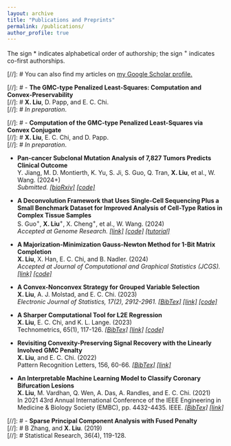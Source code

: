 ```yaml
---
layout: archive
title: "Publications and Preprints"
permalink: /publications/
author_profile: true
---
```


The sign * indicates alphabetical order of authorship; the sign <sup>+</sup> indicates co-first authorships.

[//]: #  You can also find my articles on <u><a href="{{author.googlescholar}}">my Google Scholar profile</a>.</u>


[//]: #  - **The GMC-type Penalized Least-Squares: Computation and Convex-Preservability**\
[//]: #  **X. Liu**,  D. Papp, and E. C. Chi. \
[//]: #  *In preparation*. 

[//]: #  - **Computation of the GMC-type Penalized Least-Squares via Convex Conjugate**\
[//]: #  **X. Liu**, E. C. Chi, and D. Papp. \
[//]: #  *In preparation*. 

- **Pan-cancer Subclonal Mutation Analysis of 7,827 Tumors Predicts Clinical Outcome**\
Y. Jiang, M. D. Montierth, K. Yu, S. Ji, S. Guo, Q. Tran, **X. Liu**, et al., W. Wang. (2024+) \
*Submitted. [[bioRxiv]](https://www.biorxiv.org/content/10.1101/2024.07.03.601939v1) [[code]](https://github.com/wwylab/CliPP)*


- **A Deconvolution Framework that Uses Single-Cell Sequencing Plus a Small Benchmark Dataset for Improved Analysis of Cell-Type Ratios in Complex Tissue Samples**\
S. Guo<sup>+</sup>, **X. Liu**<sup>+</sup>,  X. Cheng<sup>+</sup>, et al., W. Wang. (2024) \
*Accepted at Genome Research. [[link]](https://genome.cshlp.org/content/early/2025/01/03/gr.278822.123) [[code]](https://github.com/wwylab/DeMixSC) [[tutorial]](https://wwylab.github.io/DeMixSC/)*


- **A Majorization-Minimization Gauss-Newton Method for 1-Bit Matrix Completion**\
**X. Liu**,  X. Han, E. C. Chi, and B. Nadler. (2024)\
*Accepted at Journal of Computational and Graphical Statistics (JCGS). [[link]](https://www.tandfonline.com/doi/full/10.1080/10618600.2024.2428610#abstract) [[code]](https://github.com/Xiaoqian-Liu/MMGN)*


- **A Convex-Nonconvex Strategy for Grouped Variable Selection**\
**X. Liu**,  A. J. Molstad, and E. C. Chi. (2023) \
*Electronic Journal of Statistics, 17(2), 2912-2961. [[BibTex]](/files/BibTex/grGMC.txt) [[link]](https://projecteuclid.org/journals/electronic-journal-of-statistics/volume-17/issue-2/A-convex-nonconvex-strategy-for-grouped-variable-selection/10.1214/23-EJS2167.full) [[code]](https://github.com/Xiaoqian-Liu/GMC)*

- **A Sharper Computational Tool for L2E Regression**\
**X. Liu**,  E. C. Chi, and K. L. Lange. (2023) \
Technometrics, 65(1), 117-126.
*[[BibTex]](/files/BibTex/L2E.txt) [[link]](https://www.tandfonline.com/doi/full/10.1080/00401706.2022.2118172) [[code]](https://jocelynchi.github.io/L2E-package-demo/)*


- **Revisiting Convexity-Preserving Signal Recovery with the Linearly Involved GMC Penalty**\
**X. Liu**, and E. C. Chi. (2022)\
Pattern Recognition Letters, 156, 60-66. 
*[[BibTex]](/files/BibTex/LIGMC.txt) [[link]](https://www.sciencedirect.com/science/article/abs/pii/S0167865522000381)*


 - **An Interpretable Machine Learning Model to Classify Coronary Bifurcation Lesions**\
**X. Liu**,  M. Vardhan, Q. Wen, A. Das, A. Randles, and E. C. Chi. (2021)\
In 2021 43rd Annual International Conference of the IEEE Engineering in Medicine & Biology Society (EMBC), pp. 4432-4435. IEEE.
*[[BibTex]](/files/BibTex/EMBC.txt) [[link]](https://ieeexplore.ieee.org/document/9631082)*
        
[//]: # - **Sparse Principal Component Analysis with Fused Penalty**\
[//]: # B Zhang, and **X. Liu**. (2019)\
[//]: # Statistical Research, 36(4), 119-128.


